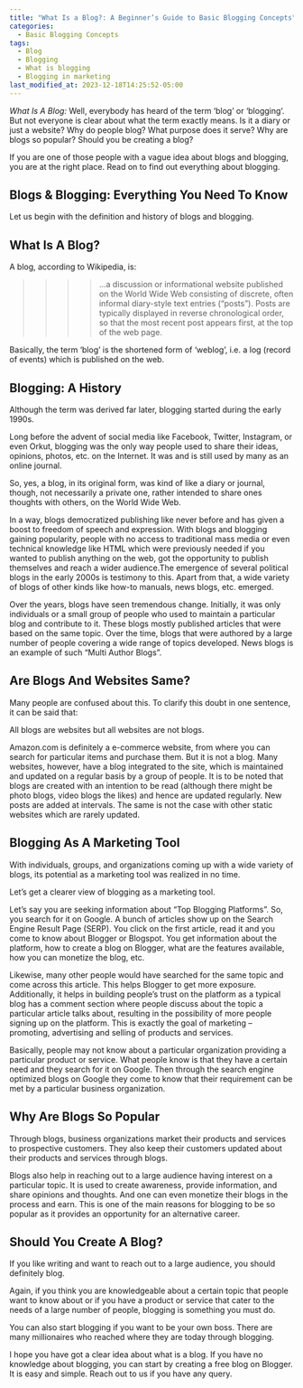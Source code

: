 ```yaml
---
title: "What Is a Blog?: A Beginner’s Guide to Basic Blogging Concepts"
categories:
  - Basic Blogging Concepts
tags:
  - Blog
  - Blogging
  - What is blogging
  - Blogging in marketing
last_modified_at: 2023-12-18T14:25:52-05:00
---
```


*What Is A Blog:* Well, everybody has heard of the term ‘blog’ or ‘blogging‘. But not everyone is clear about what the term exactly means. Is it a diary or just a website? Why do people blog? What purpose does it serve? Why are blogs so popular? Should you be creating a blog?

If you are one of those people with a vague idea about blogs and blogging, you are at the right place. Read on to find out everything about blogging.

## Blogs & Blogging: Everything You Need To Know
Let us begin with the definition and history of blogs and blogging. 

## What Is A Blog? 
A blog, according to Wikipedia, is:

>>>> …a discussion or informational website published on the World Wide Web consisting of discrete, often informal diary-style text entries (“posts”). Posts are typically displayed in reverse chronological order, so that the most recent post appears first, at the top of the web page.

Basically, the term ‘blog’ is the shortened form of ‘weblog’, i.e. a log (record of events) which is published on the web.

## Blogging: A History
Although the term was derived far later, blogging started during the early 1990s. 

Long before the advent of social media like Facebook, Twitter, Instagram, or even Orkut, blogging was the only way people used to share their ideas, opinions, photos, etc. on the Internet. It was and is still used by many as an online journal.

So, yes, a blog, in its original form, was kind of like a diary or journal, though, not necessarily a private one, rather intended to share ones thoughts with others, on the World Wide Web. 

In a way, blogs democratized publishing like never before and has given a boost to freedom of speech and expression. With blogs and blogging gaining popularity, people with no access to traditional mass media or even technical knowledge like HTML which were previously needed if you wanted to publish anything on the web, got the opportunity to publish themselves and reach a wider audience.The emergence of several political blogs in the early 2000s is testimony to this. Apart from that, a wide variety of blogs of other kinds like how-to manuals, news blogs, etc. emerged. 

Over the years, blogs have seen tremendous change. Initially, it was only individuals or a small group of people who used to maintain a particular blog and contribute to it. These blogs mostly published articles that were based on the same topic. Over the time, blogs that were authored by a large number of people covering a wide range of topics developed. News blogs is an example of such “Multi Author Blogs”.

## Are Blogs And Websites Same?
Many people are confused about this. To clarify this doubt in one sentence, it can be said that: 

All blogs are websites but all websites are not blogs. 

Amazon.com is definitely a e-commerce website, from where you can search for particular items and purchase them. But it is not a blog. Many websites, however, have a blog integrated to the site, which is maintained and updated on a regular basis by a group of people. It is to be noted that blogs are created with an intention to be read (although there might be photo blogs, video blogs the likes) and hence are updated regularly. New posts are added at intervals. The same is not the case with other static websites which are rarely updated. 


## Blogging As A Marketing Tool
With individuals, groups, and organizations coming up with a wide variety of blogs, its potential as a marketing tool was realized in no time.

Let’s get a clearer view of blogging as a marketing tool. 

Let’s say you are seeking information about “Top Blogging Platforms”. So, you search for it on Google. A bunch of articles show up on the Search Engine Result Page (SERP). You click on the first article, read it and you come to know about Blogger or Blogspot. You get information about the platform, how to create a blog on Blogger, what are the features available, how you can monetize the blog, etc. 

Likewise, many other people would have searched for the same topic and come across this article. This helps Blogger to get more exposure. Additionally, it helps in building people’s trust on the platform as a typical blog has a comment section where people discuss about the topic a particular article talks about, resulting in the possibility of more people signing up on the platform. This is exactly the goal of marketing – promoting, advertising and selling of products and services.

Basically, people may not know about a particular organization providing a particular product or service. What people know is that they have a certain need and they search for it on Google. Then through the search engine optimized blogs on Google they come to know that their requirement can be met by a particular business organization. 

## Why Are Blogs So Popular
Through blogs, business organizations market their products and services to prospective customers. They also keep their customers updated about their products and services through blogs. 

Blogs also help in reaching out to a large audience having interest on a particular topic. It is used to create awareness, provide information, and share opinions and thoughts. And one can even monetize their blogs in the process and earn. This is one of the main reasons for blogging to be so popular as it provides an opportunity for an alternative career. 

## Should You Create A Blog? 
If you like writing and want to reach out to a large audience, you should definitely blog. 

Again, if you think you are knowledgeable about a certain topic that people want to know about or if you have a product or service that cater to the needs of a large number of people, blogging is something you must do.

You can also start blogging if you want to be your own boss. There are many millionaires who reached where they are today through blogging.


I hope you have got a clear idea about what is a blog. If you have no knowledge about blogging, you can start by creating a free blog on Blogger. It is easy and simple. Reach out to us if you have any query.
